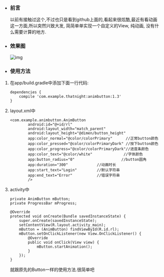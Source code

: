 - ### 前言

    以前有接触过这个,不过也只是看到github上面的,看起来很炫酷,最近有看动画这一方面,所以突然兴致大发, 简简单单实现一个自定义的View, 纯动画, 没有什么需要计算的地方.

- ### 效果图

    ![img](https://github.com/thatnight/AnimButton/raw/master/Animation.gif)

- ### 使用方法

1. 在app/build.gradle中添加下面一行代码: 
    ```
    dependencies {
        compile 'com.example.thatnight:animbutton:1.3'
    }
    ```

2. layout.xml中

    ```
    <com.example.animbutton.AnimButton
            android:id="@+id/rl"
            android:layout_width="match_parent"
            android:layout_height="@dimen/button_height"
            app:color_normal="@color/colorPrimary"		//正常button颜色
            app:color_pressed="@color/colorPrimaryDark"	//按下button颜色
            app:color_progress="@color/colorPrimaryDark"//进度条颜色
            app:color_text="@color/white"			   //字体颜色			
            app:button_radius="0"					  //button圆角
            app:duration="300"             //动画时长
            app:start_text="Login"         //默认字符串
            app:end_text="Error"           //错误字符串
            />
    ```

3.  activity中

    ```
    private AnimButton mButton;
    private ProgressBar mProgress;

    @Override
    protected void onCreate(Bundle savedInstanceState) {
        super.onCreate(savedInstanceState);
        setContentView(R.layout.activity_main);
        mButton = (AnimButton) findViewById(R.id.rl);
        mButton.setOnClickListener(new View.OnClickListener() {
            @Override
            public void onClick(View view) {
                mButton.startAnimation();
            }
        });
    }
    ```

    就跟原先的Button一样的使用方法.很简单吧

